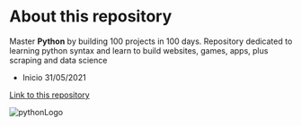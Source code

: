 # About this repository 

Master **Python** by building 100 projects in 100 days. Repository dedicated to learning python syntax and learn to build websites, games, apps, plus scraping and data science

* Inicio 31/05/2021


[Link to this repository](https://github.com/ALvaR03/BeThePython)

![pythonLogo](https://cdn4.iconfinder.com/data/icons/logos-and-brands/512/267_Python_logo-256.png)